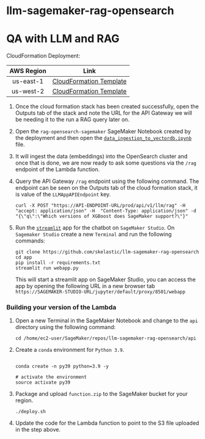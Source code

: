 # llm-sagemaker-rag-opensearch

# QA with LLM and RAG

CloudFormation Deployment:

   |AWS Region                |     Link        |
   |:------------------------:|:-----------:|
   |us-east-1   | [CloudFormation Template](https://console.aws.amazon.com/cloudformation/home?region=us-east-1#/stacks/new?stackName=llm-sagemaker-rag-opensearch&templateURL=https://raw.githubusercontent.com/skelastic/llm-sagemaker-rag-opensearch/main/rag-opensearch-sagemaker.yaml) |
   |us-west-2       | [CloudFormation Template](https://console.aws.amazon.com/cloudformation/home?region=us-west-2#/stacks/new?stackName=llm-sagemaker-rag-opensearch&templateURL=https://raw.githubusercontent.com/skelastic/llm-sagemaker-rag-opensearch/main/rag-opensearch-sagemaker.yaml) |
   
1. Once the cloud formation stack has been created successfully, open the Outputs tab of the stack and note the URL for the API Gateway we will be needing it to the run a RAG query later on.

1. Open the `rag-opensearch-sagemaker` SageMaker Notebook created by the deployment and then open the [`data_ingestion_to_vectordb.ipynb`](data_ingestion_to_vectordb.ipynb) file.

1. It will ingest the data (embeddings) into the OpenSearch cluster and once that is done, we are now ready to ask some questions via the `/rag` endpoint of the Lambda function.

1. Query the API Gateway `/rag` endpoint using the following command. The endpoint can be seen on the Outputs tab of the cloud formation stack, it is value of the `LLMAppAPIEndpoint` key.

    ```{{bash}}
    curl -X POST "https://API-ENDPOINT-URL/prod/api/v1/llm/rag" -H  "accept: application/json" -H  "Content-Type: application/json" -d "{\"q\":\"Which versions of XGBoost does SageMaker support?\"}"
    ```
1. Run the [`streamlit`](https://streamlit.io/) app for the chatbot on `SageMaker Studio`. On `Sagemaker Studio` create a new `Terminal` and run the following commands:

    ```{{bash}}
    git clone https://github.com/skelastic/llm-sagemaker-rag-opensearch
    cd app
    pip install -r requirements.txt
    streamlit run webapp.py    
    ```
    This will start a streamlit app on SageMaker Studio, you can access the app by opening the following URL in a new browser tab `https://SAGEMAKER-STUDIO-URL/jupyter/default/proxy/8501/webapp`

### Building your version of the Lambda

1. Open a new Terminal in the SageMaker Notebook and change to the `api` directory using the following command:

    ```
    cd /home/ec2-user/SageMaker/repos/llm-sagemaker-rag-opensearch/api
    ```

1. Create a `conda` environment for `Python 3.9`.

    ```{{bash}}

    conda create -n py39 python=3.9 -y

    # activate the environment
    source activate py39
    ```

1. Package and upload `function.zip` to the SageMaker bucket for your region.

    ```{{bash}}
    ./deploy.sh
    ```

1. Update the code for the Lambda function to point to the S3 file uploaded in the step above.
